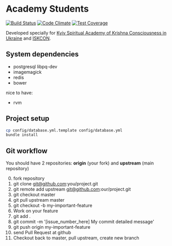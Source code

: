 # Academy Students

[![Build Status](https://secure.travis-ci.org/KyivKrishnaAcademy/ved_akadem_students.png?branch=master)](https://travis-ci.org/KyivKrishnaAcademy/ved_akadem_students)
[![Code Climate](https://codeclimate.com/github/KyivKrishnaAcademy/ved_akadem_students/badges/gpa.svg)](https://codeclimate.com/github/KyivKrishnaAcademy/ved_akadem_students)
[![Test Coverage](https://codeclimate.com/github/KyivKrishnaAcademy/ved_akadem_students/badges/coverage.svg)](https://codeclimate.com/github/KyivKrishnaAcademy/ved_akadem_students)

Developed specially for [Kyiv Spiritual Academy of Krishna Consciousness in Ukraine](http://veda-kiev.org.ua/) and [ISKCON](http://iskcon.com/).

## System dependencies
* postgresql libpq-dev
* imagemagick
* redis
* bower

nice to have:
* rvm

## Project setup

```bash
cp config/database.yml.template config/database.yml
bundle install
```

## Git workflow

You should have 2 repositories: **origin** (your fork) and **upstream** (main repository)

0. fork repository
1. git clone git@github.com:you/project.git
2. git remote add upstream git@github.com:our/project.git
3. git checkout master
4. git pull upstream master
5. git checkout -b my-important-feature
6. Work on your feature
7. git add .
8. git commit -m '[issue_number_here] My commit detailed message'
9. git push origin my-important-feature
10. send Pull Request at github
11. Checkout back to master, pull upstream, create new branch
